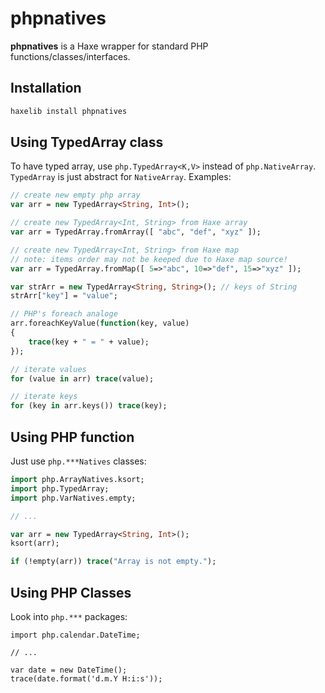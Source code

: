 # phpnatives #

**phpnatives** is a Haxe wrapper for standard PHP functions/classes/interfaces.

## Installation ##

```bash
haxelib install phpnatives
```


## Using TypedArray class ##

To have typed array, use `php.TypedArray<K,V>` instead of `php.NativeArray`.
`TypedArray` is just abstract for `NativeArray`. Examples:

```haxe
// create new empty php array
var arr = new TypedArray<String, Int>();

// create new TypedArray<Int, String> from Haxe array
var arr = TypedArray.fromArray([ "abc", "def", "xyz" ]);

// create new TypedArray<Int, String> from Haxe map
// note: items order may not be keeped due to Haxe map source!
var arr = TypedArray.fromMap([ 5=>"abc", 10=>"def", 15=>"xyz" ]);

var strArr = new TypedArray<String, String>(); // keys of String
strArr["key"] = "value";

// PHP's foreach analoge
arr.foreachKeyValue(function(key, value)
{
	trace(key + " = " + value);
});

// iterate values
for (value in arr) trace(value);

// iterate keys
for (key in arr.keys()) trace(key);

```


## Using PHP function ##

Just use `php.***Natives` classes:

```haxe
import php.ArrayNatives.ksort;
import php.TypedArray;
import php.VarNatives.empty;

// ...

var arr = new TypedArray<String, Int>();
ksort(arr);

if (!empty(arr)) trace("Array is not empty.");
```


## Using PHP Classes ##

Look into `php.***` packages:

```
import php.calendar.DateTime;

// ...

var date = new DateTime();
trace(date.format('d.m.Y H:i:s'));
```
